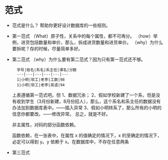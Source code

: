 范式
===
- 范式是什么？
	帮助你更好设计数据库的一些规则。
	
- 第一范式
	（What）原子性，关系中的每个属性，都不可再分。
	（how）举例，进货包括数量和单价，那么，拆成进货数量和进货单价。
	（why）为什么要拆呢？存的时候，尽量简单多好。
- 第二范式
	（why）为什么要有第二范式？因为只有第一范式还不够。
	
		学号|姓名|系名|系主任|课名|分数
		---|---|---|---|---|---
		1|小明|软工|老李|工数|98
		1|小明|软工|老李|英语|94

	上表遵循第一范式吧。但
	1、数据冗余；
	2、假如学校新建了一个系，但是没有收到学生（3月份新建，8月份招人），那么，这个系名和系主任的数据没有办法加到数据库表中。——插入异常
	3、假如小明转系了，那么所有的小明的信息你都要改。——修改异常。
	总之，就是不好。
	
	非主属性，对码的部分函数依赖。
	
	函数依赖，在一张表中，在属性 x 的值确定的情况下，x 的至确定的情况下，必定可以得到 y。y 依赖于 x。在数据库中，不存在任意两条
	
- 第三范式








